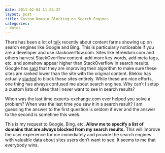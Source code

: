 ```yaml
---
date: 2011-02-01 11:26:37
layout: post
title: Custom Domain Blocking on Search Engines
categories:
- Notes
---
```


There has been a lot of [talk](http://techcrunch.com/2011/01/01/why-we-desperately-need-a-new-and-better-google-2/) recently about content farms showing up on search engines like Google and Bing. This is particularly noticeable if you are a developer and use stackoverflow.com. Sites like efreedom.com and others harvest StackOverflow content, add more key words, add meta tags, etc. and somehow appear higher than StackOverflow in search results. Google has [said](http://techcrunch.com/2011/01/21/google-spam-really-has-increased-lately-were-fixing-that-and-content-farms-are-next/) that they are improving their algorithm to make sure these sites are ranked lower than the site with the original content. Blekko has actually [started](http://techcrunch.com/2011/01/31/blekko-bans-content-farms/) to block these sites entirely. While these are nice efforts, one thing has always confused me about search engines. Why can’t I setup a custom lists of sites that I never want to see in search results?

When was the last time experts-exchange.com ever helped you solve a problem? When was the last time you saw it in a search result? I am guessing the answer to the first question is seldom if ever and the answer to the second is sometime this week.

This is my request to Google, Bing, etc. **Allow me to specify a list of domains that are always blocked from my search results.** This will improve the user experience for me immediately and provide the search engines with valuable data about sites users don’t want to see. It seems to me that everybody wins.
